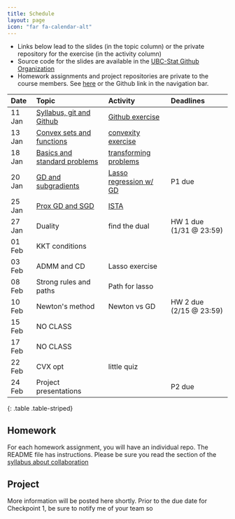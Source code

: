 ```yaml
---
title: Schedule
layout: page
icon: "far fa-calendar-alt"
---
```


* Links below lead to the slides (in the topic column) or the private repository for the exercise (in the activity column)
* Source code for the slides are available in the [UBC-Stat Github Organization](https://github.com/UBC-stat/stat-535-convexopt)
* Homework assignments and project repositories are private to the course members. See [here](https://learning.github.ubc.ca/STAT-535A-201-2020W/) or the Github link in the navigation bar.

|Date      |Topic    |Activity |Deadlines |
|:---------|:----------------|:------------|:-------------|
|11 Jan  | [Syllabus, git and Github](slides/01-syllabus-vc.html) |  [Github exercise](https://learning.github.ubc.ca/STAT-535A-201-2020W/gh-activity) | 
|13 Jan | [Convex sets and functions](slides/02-convexity.html) | [convexity exercise](https://learning.github.ubc.ca/STAT-535A-201-2020W/convexity-exercises) |
|18 Jan | [Basics and standard problems](slides/03-standard-problems.html) | [transforming problems](https://learning.github.ubc.ca/STAT-535A-201-2020W/recasting-svms) |
|20 Jan | [GD and subgradients](slides/04-gradient-descent.html) | [Lasso regression w/ GD](https://learning.github.ubc.ca/STAT-535A-201-2020W/lasso-gd) | P1 due |
|25 Jan | [Prox GD and SGD](slides/05-proximal-methods.html) | [ISTA](https://learning.github.ubc.ca/STAT-535A-201-2020W/ista-fista) |
|27 Jan | Duality | find the dual |  HW 1 due (1/31 @ 23:59)
|01 Feb | KKT conditions |      | |
|03 Feb | ADMM and CD | Lasso exercise |
|08 Feb | Strong rules and paths | Path for lasso |
|10 Feb | Newton's method | Newton vs GD | HW 2 due (2/15 @ 23:59)
|15 Feb | NO CLASS |
|17 Feb | NO CLASS |
|22 Feb | CVX opt | little quiz | 
|24 Feb | Project presentations |  | P2 due |
{: .table .table-striped}


## Homework

For each homework assignment, you will have an individual repo. The README file
has instructions. Please be sure you read the section of the 
[syllabus about collaboration](syllabus)

## Project

More information will be posted here shortly. Prior to the due date for
Checkpoint 1, be sure to notify me of your team so
